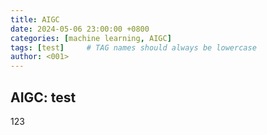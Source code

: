 ```yaml
---
title: AIGC
date: 2024-05-06 23:00:00 +0800
categories: [machine learning, AIGC]
tags: [test]     # TAG names should always be lowercase
author: <001> 
---
```


## AIGC: test

123

